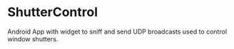 # ShutterControl
Android App with widget to sniff and send UDP broadcasts used to control window shutters.
